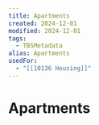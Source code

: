 ```yaml
---
title: Apartments
created: 2024-12-01
modified: 2024-12-01
tags:
  - TBSMetadata
alias: Apartments
usedFor:
  - "[[10136 Housing]]"
---
```

# Apartments
